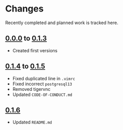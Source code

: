 # Changes
Recently completed and planned work is tracked here.

## [0.0.0](.) to [0.1.3](.)
- Created first versions

## [0.1.4](.) to [0.1.5](.)
- Fixed duplicated line in `.vimrc`
- Fixed incorrect `postgresql13`
- Removed tigervnc
- Updated `CODE-OF-CONDUCT.md`

## [0.1.6](.)
- Updated `README.md`
